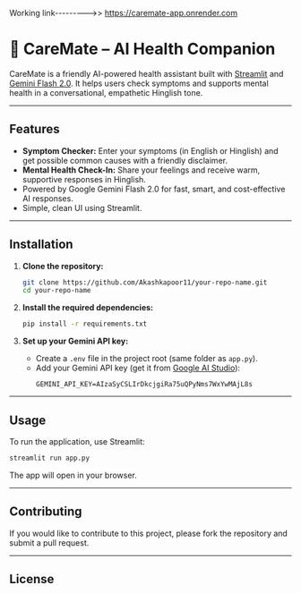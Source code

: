 Working link--------->> https://caremate-app.onrender.com

# 🤖 CareMate – AI Health Companion

CareMate is a friendly AI-powered health assistant built with [Streamlit](https://streamlit.io/) and [Gemini Flash 2.0](https://aistudio.google.com/). It helps users check symptoms and supports mental health in a conversational, empathetic Hinglish tone.

---

## Features

- **Symptom Checker:** Enter your symptoms (in English or Hinglish) and get possible common causes with a friendly disclaimer.
- **Mental Health Check-In:** Share your feelings and receive warm, supportive responses in Hinglish.
- Powered by Google Gemini Flash 2.0 for fast, smart, and cost-effective AI responses.
- Simple, clean UI using Streamlit.

---

## Installation

1. **Clone the repository:**
   ```bash
   git clone https://github.com/Akashkapoor11/your-repo-name.git
   cd your-repo-name
   ```

2. **Install the required dependencies:**
   ```bash
   pip install -r requirements.txt
   ```

3. **Set up your Gemini API key:**
   - Create a `.env` file in the project root (same folder as `app.py`).
   - Add your Gemini API key (get it from [Google AI Studio](https://aistudio.google.com/app/apikey)):
     ```
     GEMINI_API_KEY=AIzaSyCSLIrDkcjgiRa75uQPyNms7WxYwMAjL8s
     ```

---

## Usage

To run the application, use Streamlit:

```bash
streamlit run app.py
```

The app will open in your browser.

---

## Contributing

If you would like to contribute to this project, please fork the repository and submit a pull request.

---

## License
